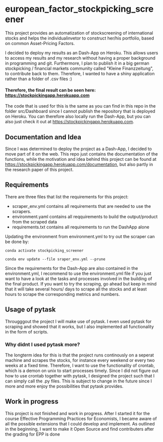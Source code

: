 # european_factor_stockpicking_screener
This project provides an automatization of stockscreening of international stocks and helps the individualinvetor to construct her/his portfolio, based on common Asset-Pricing Factors.

I decided to deploy my results as an Dash-App on Heroku. This allows users to access my results and my research without having a proper background in programming and git.
Furthermore, I plan to publish it in a big german stockpicking / financial markets community called "Kleine Finanzzeitung", to contribute back to them. Therefore, I wanted to have a shiny application rather than a folder of .csv files :) 

#### Therefore, the final result can be seen here: https://stockpickingapp.herokuapp.com
The code that is used for this is the same as you can find in this repo in the folder src/Dashboard since I cannot publish the repository that is deployed on Heroku. You can therefore also locally run the Dash-App, but you can also just check it out at https://stockpickingapp.herokuapp.com.
## Documentation and Idea
Since I was determined to deploy the project as a Dash-App, I decided to move part of it on the web. This repo just contains the documentation of the functions, while the motivation and idea behind this project can be found at https://stockpickingapp.herokuapp.com/documentation, but also partly in the research paper of this project.
## Requirements
There are three files that list the requirements for this project:
- scraper_env.yml contains all requirements that are needed to use the scrapers.
- environment.yaml contains all reqquirements to build the output/product from the scraped data
- requirements.txt contains all requirements to run the DashApp alone

Updating the environment from environment.yml to try out the scraper can be done by:

`conda activate stockpicking_screener`

`conda env update --file sraper_env.yml --prune`

Since the requirements for the Dash-App are also contained in the environment.yml, I recommend to use the environment.yml file if you just want to have a look at the tasks and processes involved in the building of the final product. If you want to try the scraping, go ahead but keep in mind that it will take several hours/ days to scrape all the stocks and at least hours to scrape the corresponding metrics and numbers.

## Usage of pytask
Througggout the project I will make use of pytask. I even used pytask for scraping and showed that it works, but I also implemented all functionality in the form of scripts.
### Why didnt I used pytask more?
The longterm idea for this is that the project runs continously on a seperat machine and scrapes the stocks, for instance every weekend or every two weeks at a fixed time. Therefore, I want to use the functionality of crontab, which is a demon on unix to start processes timely. Since I did not figure out how to use crontab together with pytask, I designed the project such that I can simply call the .py files. This is subject to change in the future since I more and more enjoy the possibilities that pytask provides.

## Work in progress
This project is not finished and work in progress. After I started it for the course Effective Programming Practices for Economists, I became aware of all the possible extensions that I could develop and implement. As outlined in the beginning, I want to make it Open Source and find contributers after the grading for EPP is done



